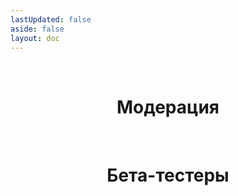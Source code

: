 ```yaml
---
lastUpdated: false
aside: false
layout: doc
---
```


<script setup>
  import {
    VPTeamPage,
    VPTeamPageTitle,
    VPTeamMembers
  } from 'vitepress/theme'

  const admins = [
    {
      avatar: 'https://cdn.discordapp.com/avatars/803639665960681502/4d4e3df8ded89d6e3e4aeaac8723b8a7.webp?size=1024&format=webp&width=428&height=428',
      name: 'SawaDawa177_',
      title: 'Создатель',
      links: [
        { icon: 'github', link: 'https://github.com/notsawadawa177' },
        { icon: 'discord', link: 'https://discord.com/users/803639665960681502' }
      ]
    },
    {
      avatar: 'https://cdn.discordapp.com/avatars/508385398666297383/6f15fdd4d00b3efa48de4dc486753713?size=1024',
      name: 'GreatShow6102',
      title: 'Администратор, Редактор Вики',
      links: [
        { icon: 'github', link: 'https://github.com/VGSS6102/' },
        { icon: 'discord', link: 'https://discord.com/users/508385398666297383' }
      ]
    },
  ]

  const moderators = [
    {
      avatar: 'https://cdn.discordapp.com/avatars/733200455324401676/7a7c34a3bb0fa3e1d730b82087625cb2.webp?size=1024&format=webp&width=428&height=428',
      name: 'Nub4ik1',
      title: 'Модератор',
      links: [
        { icon: 'discord', link: 'https://discord.com/users/733200455324401676' }
      ]
    },
    {
      avatar: 'https://cdn.discordapp.com/avatars/791373241549586443/455753fb239e4f6aa7bcd8a6e90a5eed.webp?size=1024&format=webp&width=410&height=410',
      name: 'Mr_Frying',
      title: 'Модератор',
      links: [
        { icon: 'discord', link: 'https://discord.com/users/791373241549586443' }
      ]
    },
    {
      avatar: 'https://cdn.discordapp.com/avatars/780060596456390706/a4cea1a98d812c6a33be6cdad09348d9.webp?size=1024&format=webp&width=410&height=410',
      name: 'bruuhhh_',
      title: 'Хелпер',
      links: [
        { icon: 'discord', link: 'https://discord.com/users/780060596456390706' }
      ]
    },
  ]

  const beta_testers = [
    {
      avatar: 'https://cdn.discordapp.com/avatars/1025547812945006592/96c579d8c701244247a3d5b29add4379.webp?size=1024&format=webp&width=410&height=410',
      name: 'Gurman',
      title: 'Бета-тестер',
      links: [
        { icon: 'discord', link: 'https://discord.com/users/1025547812945006592' }
      ]
    },
    {
      avatar: 'https://cdn.discordapp.com/avatars/677146664657485840/39411aeaef2292ec8833dd50a106c5b8.webp?size=1024&format=webp&width=410&height=410',
      name: 'LeoVinchi454',
      title: 'Бета-тестер',
      links: [
        { icon: 'discord', link: 'https://discord.com/users/677146664657485840' }
      ]
    },
    {
      avatar: 'https://discord.com/assets/320d5a40d309f942.png?size=1024&format=webp&quality=lossless&width=410&height=410',
      name: 'spafis',
      title: 'Бета-тестер',
      links: [
        { icon: 'discord', link: 'https://discord.com/users/1246851449024151598' }
      ]
    },
  ]
</script>

<VPTeamPage>
  <VPTeamPageTitle>
    <template #title> Администрация  </template>
  </VPTeamPageTitle>
  <VPTeamMembers size="medium" :members="admins" />
<br/>
<center>

# Модерация

</center>
<VPTeamMembers size="small" :members="moderators" />
<br/>
<center>

# Бета-тестеры 
</center>
<VPTeamMembers size="small" :members="beta_testers" />
</VPTeamPage>




